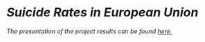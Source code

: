 # *Suicide Rates in European Union*

*The presentation of the project results can be found [here.](https://github.com/sapaladas/msc_data_science/blob/main/q4-data_visualization/suicide_rates_in_european_union/presentation/presentation.pdf)*
